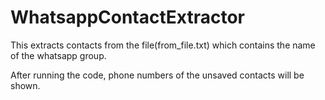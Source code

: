 # WhatsappContactExtractor

This extracts contacts from the file(from_file.txt) which contains the name of the whatsapp group.

After running the code, phone numbers of the unsaved contacts will be shown.
